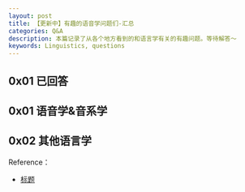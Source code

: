 ```yaml
---
layout: post
title: 【更新中】有趣的语音学问题们-汇总
categories: Q&A
description: 本篇记录了从各个地方看到的和语言学有关的有趣问题。等待解答～
keywords: Linguistics, questions
---
```


## 0x01 已回答


## 0x01 语音学&音系学


## 0x02 其他语言学




Reference：

- [标题](链接)
